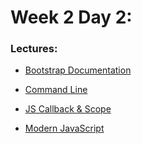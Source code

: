 # Week 2 Day 2:

### Lectures:

- [Bootstrap Documentation](https://getbootstrap.com/docs/5.0/getting-started/introduction/)

* [Command Line](command-line)

* [JS Callback & Scope](JS_callback-scope)

* [Modern JavaScript](Modern-JS)
